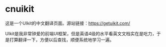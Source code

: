 # cnuikit

这是一个UIkit的中文翻译页面。源站链接：https://getuikit.com/

UIkit是我非常钟爱的前端UI框架，但是英语4级的水平看英文文档实在是吃力，于是打算翻译一下，方便以后查找，顺便系统地学习一遍。
